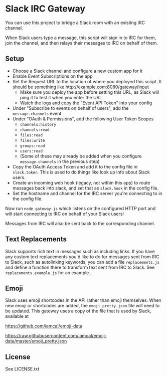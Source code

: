 Slack IRC Gateway
=================

You can use this project to bridge a Slack room with an existing IRC channel.

When Slack users type a message, this script will sign in to IRC for them, join the
channel, and then relays their messages to IRC on behalf of them.


Setup
-----

* Choose a Slack channel and configure a new custom app for it
* Enable Event Subscriptions on the app
* Set the Request URL to the location of where you deployed this script. It should be something like http://example.com:8080/gateway/input
  * Make sure you deploy the app before setting this URL, as Slack will ping it to test it when you enter the URL
  * Watch the logs and copy the "Event API Token" into your config
* Under "Subscribe to events on behalf of users", add the `message.channels` event
* Under "OAuth & Permissions", add the following User Token Scopes
  * `channels:history`
  * `channels:read`
  * `files:read`
  * `files:write`
  * `groups:read`
  * `users:read`
  * (Some of these may already be added when you configure `message.channels` in the previous step)
* Copy the OAuth Access Token and add it to the config file in `slack.token`. This is used to do things like look up info about Slack users.
* Create an incoming web hook (legacy, not within this app) to route messages back into slack, and set that as `slack.hook` in the config file.
* Set the hostname and channel for the IRC server you're connecting to in the config file.

Now run `node gateway.js` which listens on the configured HTTP port and will start connecting to IRC on behalf of your Slack users!

Messages from IRC will also be sent back to the corresponding channel.


Text Replacements
-----------------

Slack supports rich text in messages such as including links. If you have any custom text replacements you'd like to do for messages sent from IRC to Slack, such as autolinking keywords, you can add a file `replacements.js` and define a function there to transform text sent from IRC to Slack. See `replacements.example.js` for an example.


Emoji
-----

Slack uses emoji shortcodes in the API rather than emoji themselves. When new emoji or shortcodes are added, the `emoji_pretty.json` file will need to be updated. This gateway uses a copy of the file that is used by Slack, available at

https://github.com/iamcal/emoji-data

https://raw.githubusercontent.com/iamcal/emoji-data/master/emoji_pretty.json


License
-------

See LICENSE.txt
